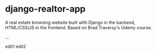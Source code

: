 # django-realtor-app

A real estate browsing website built with Django in the backend, HTML/CSS/JS in the frontend. Based on Brad Traversy's Udemy course.

...

edit1
edit2
